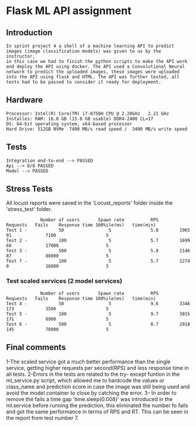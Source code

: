 # Flask ML API assignment
## Introduction
    In sprint project 4 a shell of a machine learning API to predict images (image classification models) was given to us by the instructor,
    in this case we had to finish the python scripts to make the API work and deploy the API using docker. The API used a Convolutional Neural network to predict the uploaded images, these images were uploaded into the API using flask and HTML. The API was further tested, all tests had to be passed to consider it ready for deployment.

## Hardware
    Processor: Intel(R) Core(TM) i7-8750H CPU @ 2.20GHz   2.21 GHz
    Installes: RAM: 16.0 GB (15.8 GB usable) DDR4-2400 CL=17
    OS: 64-bit operating system, x64-based processor
    Hard Drive: 512GB NVMe  7400 MB/s read speed /  3400 MB/s write speed

## Tests
    Integration end-to-end --> PASSED
    Api --> 8/8 PASSED
    Model --> PASSED

## Stress Tests
All locust reports were saved in the 'Locust_reports' folder inside the 'stress_test' folder.

                 Number of users       Spawn rate          RPS     Requests   Fails    Response time 100%ile(ms)   time(min)
    Test 1 -            50                 5               5.8        1965      91             7100                   5
    Test 2 -            100                5               5.7        1699      68             17000                  5
    Test 3 -            500                5               5.8        2146      87             88000                  5
    Test 7 -            100                5               5.7        2274      0              16000                  5

### Test scaled services (2 model services)
                 Number of users       Spawn rate          RPS     Requests   Fails    Response time 100%ile(ms)   time(min)
    Test 4 -            50                 5               9.6        3346      173            3500                   5
    Test 5 -            100                5               9.7        3015      171            8900                   5
    Test 6 -            500                5               8.7        2918      145            78000                  5
    

## Final comments
1-The scaled service got a much better performance than the single service, getting higher requests per second(RPS) and less response time in all tests.
2-Errors in the tests are related to the try- except funtion in the ml_service.py script, which allowed me to hardcode the values or class_name and prediction score in case the image was still being used and avoid the model container to close by catching the error.
3- In order to remove the fails a time gap 'time.sleep(0.008)'  was introduced in the ml.service before running the prediction, this eliminated the number fo fails and got the same performance in terms of RPS and RT. This can be seen in the report from test number 7.